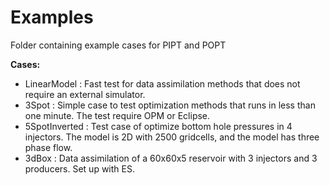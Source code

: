 # Examples
Folder containing example cases for PIPT and POPT

**Cases:**

- LinearModel   : Fast test for data assimilation methods that does not require an external simulator.
- 3Spot         : Simple case to test optimization methods that runs in less than one minute. The test require OPM or Eclipse. 
- 5SpotInverted : Test case of optimize bottom hole pressures in 4 injectors. The model is 2D with 2500 gridcells, and the model has three phase flow. 
- 3dBox         : Data assimilation of a 60x60x5 reservoir with 3 injectors and 3 producers. Set up with ES.

